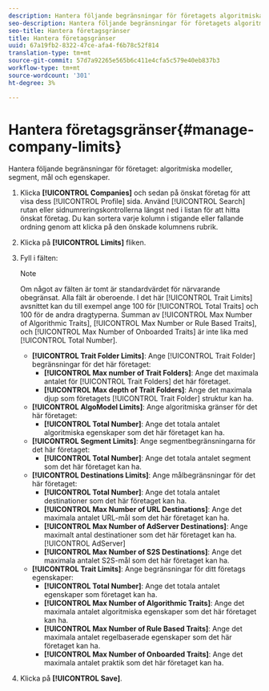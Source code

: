 ```yaml
---
description: Hantera följande begränsningar för företagets algoritmiska modeller, segment, destinationer och egenskaper.
seo-description: Hantera följande begränsningar för företagets algoritmiska modeller, segment, destinationer och egenskaper.
seo-title: Hantera företagsgränser
title: Hantera företagsgränser
uuid: 67a19fb2-8322-47ce-afa4-f6b78c52f814
translation-type: tm+mt
source-git-commit: 57d7a92265e565b6c411e4cfa5c579e40eb837b3
workflow-type: tm+mt
source-wordcount: '301'
ht-degree: 3%

---
```



# Hantera företagsgränser{#manage-company-limits}

Hantera följande begränsningar för företaget: algoritmiska modeller, segment, mål och egenskaper.

<!-- t_company_limits.xml -->

1. Klicka **[!UICONTROL Companies]** och sedan på önskat företag för att visa dess [!UICONTROL Profile] sida. Använd [!UICONTROL Search] rutan eller sidnumreringskontrollerna längst ned i listan för att hitta önskat företag. Du kan sortera varje kolumn i stigande eller fallande ordning genom att klicka på den önskade kolumnens rubrik.
1. Klicka på **[!UICONTROL Limits]** fliken.
1. Fyll i fälten:

   >[!NOTE]
   >
   >Om något av fälten är tomt är standardvärdet för närvarande obegränsat. Alla fält är oberoende. I det här [!UICONTROL Trait Limits] avsnittet kan du till exempel ange 100 för [!UICONTROL Total Traits] och 100 för de andra dragtyperna. Summan av [!UICONTROL Max Number of Algorithmic Traits], [!UICONTROL Max Number or Rule Based Traits], och [!UICONTROL Max Number of Onboarded Traits] är inte lika med [!UICONTROL Total Number].

   * **[!UICONTROL Trait Folder Limits]**: Ange [!UICONTROL Trait Folder] begränsningar för det här företaget:
      * **[!UICONTROL Max number of Trait Folders]**: Ange det maximala antalet för [!UICONTROL Trait Folders] det här företaget.
      * **[!UICONTROL Max depth of Trait Folders]**: Ange det maximala djup som företagets [!UICONTROL Trait Folder] struktur kan ha.
   * **[!UICONTROL AlgoModel Limits]**: Ange algoritmiska gränser för det här företaget:
      * **[!UICONTROL Total Number]**: Ange det totala antalet algoritmiska egenskaper som det här företaget kan ha.
   * **[!UICONTROL Segment Limits]**: Ange segmentbegränsningarna för det här företaget:
      * **[!UICONTROL Total Number]**: Ange det totala antalet segment som det här företaget kan ha.
   * **[!UICONTROL Destinations Limits]**: Ange målbegränsningar för det här företaget:
      * **[!UICONTROL Total Number]**: Ange det totala antalet destinationer som det här företaget kan ha.
      * **[!UICONTROL Max Number of URL Destinations]**: Ange det maximala antalet URL-mål som det här företaget kan ha.
      * **[!UICONTROL Max Number of AdServer Destinations]**: Ange maximalt antal destinationer som det här företaget kan ha. [!UICONTROL AdServer]
      * **[!UICONTROL Max Number of S2S Destinations]**: Ange det maximala antalet S2S-mål som det här företaget kan ha.
   * **[!UICONTROL Trait Limits]**: Ange begränsningar för ditt företags egenskaper:
      * **[!UICONTROL Total Number]**: Ange det totala antalet egenskaper som företaget kan ha.
      * **[!UICONTROL Max Number of Algorithmic Traits]**: Ange det maximala antalet algoritmiska egenskaper som det här företaget kan ha.
      * **[!UICONTROL Max Number of Rule Based Traits]**: Ange det maximala antalet regelbaserade egenskaper som det här företaget kan ha.
      * **[!UICONTROL Max Number of Onboarded Traits]**: Ange det maximala antalet praktik som det här företaget kan ha.
1. Klicka på **[!UICONTROL Save]**.
